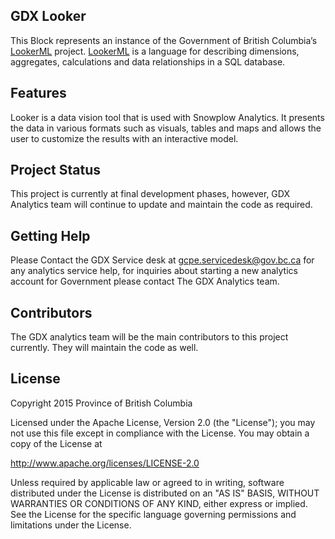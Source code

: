 ## GDX Looker

This Block represents an instance of the Government of British Columbia’s [LookerML](https://docs.looker.com/data-modeling/learning-lookml/what-is-lookml) project. [LookerML](https://docs.looker.com/data-modeling/learning-lookml/what-is-lookml) is a language for describing dimensions, aggregates, calculations and data relationships in a SQL database.

## Features

Looker is a data vision tool that is used with Snowplow Analytics. It presents the data in various formats such as visuals, tables and maps and allows the user to customize the results with an interactive model.

## Project Status

This project is currently at final development phases, however, GDX Analytics team will continue to update and maintain the code as required.

## Getting Help

Please Contact the GDX Service desk at gcpe.servicedesk@gov.bc.ca for any analytics service help, for inquiries about starting a new analytics account for Government please contact The GDX Analytics team.

## Contributors

The GDX analytics team will be the main contributors to this project currently. They will maintain the code as well.

## License

Copyright 2015 Province of British Columbia

Licensed under the Apache License, Version 2.0 (the "License");
you may not use this file except in compliance with the License.
You may obtain a copy of the License at

   http://www.apache.org/licenses/LICENSE-2.0

Unless required by applicable law or agreed to in writing, software
distributed under the License is distributed on an "AS IS" BASIS,
WITHOUT WARRANTIES OR CONDITIONS OF ANY KIND, either express or implied.
See the License for the specific language governing permissions and limitations under the License.
